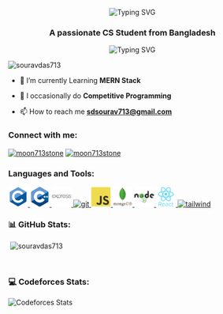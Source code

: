<p align="center">
  <img src="https://readme-typing-svg.demolab.com?font=Fira+Code&size=28&pause=1000&color=0E75B6&center=true&vCenter=true&width=435&lines=Hi+%F0%9F%91%8B%2C+I'm+Sourav+Das" alt="Typing SVG" />
</p>
<h3 align="center">A passionate CS Student from Bangladesh</h3>

<p align="center">
  <img src="https://readme-typing-svg.demolab.com/?lines=Learning+MERN+Stack;Occasionally+Doing+CP;Open+to+Collaboration!&center=true&width=440&height=45&color=0E75B6&vCenter=true&pause=1000&size=22" alt="Typing SVG" />
</p>

<p align="left"> <img src="https://komarev.com/ghpvc/?username=souravdas713&label=Profile%20views&color=0e75b6&style=flat" alt="souravdas713" /> </p>

- 🔭 I’m currently Learning **MERN Stack**

- 🌱 I occasionally do **Competitive Programming**

- 📫 How to reach me **sdsourav713@gmail.com**

<h3 align="left">Connect with me:</h3>
<p align="left">
<a href="https://www.codechef.com/users/moon713stone" target="blank"><img align="center" src="https://cdn.jsdelivr.net/npm/simple-icons@3.1.0/icons/codechef.svg" alt="moon713stone" height="30" width="40" /></a>
<a href="https://codeforces.com/profile/moon713stone" target="blank"><img align="center" src="https://raw.githubusercontent.com/rahuldkjain/github-profile-readme-generator/master/src/images/icons/Social/codeforces.svg" alt="moon713stone" height="30" width="40" /></a>
</p>

<h3 align="left">Languages and Tools:</h3>
<p align="left"> 
  <a href="https://www.cprogramming.com/" target="_blank" rel="noreferrer"> <img src="https://raw.githubusercontent.com/devicons/devicon/master/icons/c/c-original.svg" alt="c" width="40" height="40"/> </a> 
  <a href="https://www.w3schools.com/cpp/" target="_blank" rel="noreferrer"> <img src="https://raw.githubusercontent.com/devicons/devicon/master/icons/cplusplus/cplusplus-original.svg" alt="cplusplus" width="40" height="40"/> </a> 
  <a href="https://expressjs.com" target="_blank" rel="noreferrer"> <img src="https://raw.githubusercontent.com/devicons/devicon/master/icons/express/express-original-wordmark.svg" alt="express" width="40" height="40"/> </a> 
  <a href="https://git-scm.com/" target="_blank" rel="noreferrer"> <img src="https://www.vectorlogo.zone/logos/git-scm/git-scm-icon.svg" alt="git" width="40" height="40"/> </a> 
  <a href="https://developer.mozilla.org/en-US/docs/Web/JavaScript" target="_blank" rel="noreferrer"> <img src="https://raw.githubusercontent.com/devicons/devicon/master/icons/javascript/javascript-original.svg" alt="javascript" width="40" height="40"/> </a> 
  <a href="https://www.mongodb.com/" target="_blank" rel="noreferrer"> <img src="https://raw.githubusercontent.com/devicons/devicon/master/icons/mongodb/mongodb-original-wordmark.svg" alt="mongodb" width="40" height="40"/> </a> 
  <a href="https://nodejs.org" target="_blank" rel="noreferrer"> <img src="https://raw.githubusercontent.com/devicons/devicon/master/icons/nodejs/nodejs-original-wordmark.svg" alt="nodejs" width="40" height="40"/> </a> 
  <a href="https://reactjs.org/" target="_blank" rel="noreferrer"> <img src="https://raw.githubusercontent.com/devicons/devicon/master/icons/react/react-original-wordmark.svg" alt="react" width="40" height="40"/> </a> 
  <a href="https://tailwindcss.com/" target="_blank" rel="noreferrer"> <img src="https://www.vectorlogo.zone/logos/tailwindcss/tailwindcss-icon.svg" alt="tailwind" width="40" height="40"/> </a> 
</p>

<h3 align="left">📊 GitHub Stats:</h3>
<p>&nbsp;<img align="center" src="https://github-readme-stats.vercel.app/api?username=souravdas713&show_icons=true&locale=en" alt="souravdas713" /></p>
<br>


<h3 align="left">💻 Codeforces Stats:</h3>
<p align="left">
  <img src="https://codeforces-readme-stats.vercel.app/api/card?username=Moon713Stone&theme=default" alt="Codeforces Stats" />
</p>
